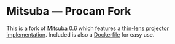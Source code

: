 Mitsuba — Procam Fork
===================================

This is a fork of [Mitsuba 0.6](https://www.mitsuba-renderer.org/index_old.html) which features a [thin-lens projector implementation](https://github.com/honzukka/mitsuba/blob/master/src/emitters/projector.cpp). Included is also a [Dockerfile](https://github.com/honzukka/mitsuba/blob/master/Dockerfile) for easy use.
